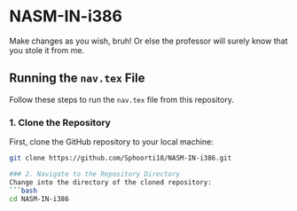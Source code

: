 # NASM-IN-i386
Make changes as you wish, bruh! Or else the professor will surely know that you stole it from me.

## Running the `nav.tex` File

Follow these steps to run the `nav.tex` file from this repository.

### 1. Clone the Repository
First, clone the GitHub repository to your local machine:
```bash
git clone https://github.com/Sphoorti18/NASM-IN-i386.git

### 2. Navigate to the Repository Directory
Change into the directory of the cloned repository:
```bash
cd NASM-IN-i386
